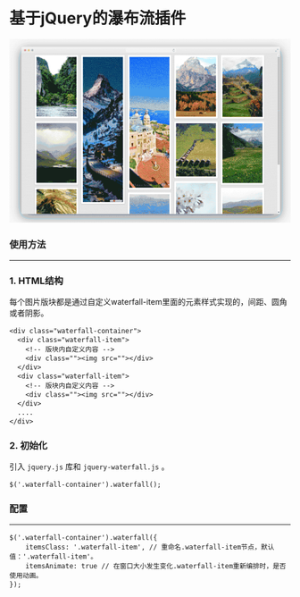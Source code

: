 # 基于jQuery的瀑布流插件
![demo](https://raw.githubusercontent.com/dengliran/waterfall/master/screenshot/waterfaa_demo.gif)  

### 使用方法
****
### 1. HTML结构
每个图片版块都是通过自定义waterfall-item里面的元素样式实现的，间距、圆角或者阴影。
```
<div class="waterfall-container">
  <div class="waterfall-item">
    <!-- 版块内自定义内容 -->
    <div class=""><img src=""></div>
  </div>
  <div class="waterfall-item">
    <!-- 版块内自定义内容 -->
    <div class=""><img src=""></div>
  </div>
  ....
</div>
```
### 2. 初始化
引入 `jquery.js` 库和 `jquery-waterfall.js` 。
```
$('.waterfall-container').waterfall();
```

### 配置
***
```
$('.waterfall-container').waterfall({
    itemsClass: '.waterfall-item', // 重命名.waterfall-item节点，默认值：'.waterfall-item'。
    itemsAnimate: true // 在窗口大小发生变化.waterfall-item重新编排时，是否使用动画。
});
```
